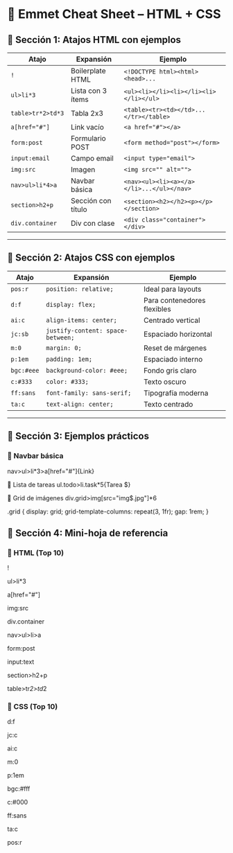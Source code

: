 # 🧠 Emmet Cheat Sheet – HTML + CSS

## 📌 Sección 1: Atajos HTML con ejemplos

| Atajo           | Expansión                        | Ejemplo                                      |
|----------------|----------------------------------|----------------------------------------------|
| `!`            | Boilerplate HTML                 | `<!DOCTYPE html><html><head>...`             |
| `ul>li*3`      | Lista con 3 ítems                | `<ul><li></li><li></li><li></li></ul>`       |
| `table>tr*2>td*3` | Tabla 2x3                     | `<table><tr><td></td>...</tr></table>`       |
| `a[href="#"]`  | Link vacío                       | `<a href="#"></a>`                           |
| `form:post`    | Formulario POST                  | `<form method="post"></form>`                |
| `input:email`  | Campo email                      | `<input type="email">`                       |
| `img:src`      | Imagen                           | `<img src="" alt="">`                        |
| `nav>ul>li*4>a`| Navbar básica                    | `<nav><ul><li><a></a></li>...</ul></nav>`    |
| `section>h2+p` | Sección con título               | `<section><h2></h2><p></p></section>`        |
| `div.container`| Div con clase                    | `<div class="container"></div>`              |

---

## 🎨 Sección 2: Atajos CSS con ejemplos

| Atajo     | Expansión                      | Ejemplo                        |
|----------|--------------------------------|--------------------------------|
| `pos:r`  | `position: relative;`          | Ideal para layouts             |
| `d:f`    | `display: flex;`               | Para contenedores flexibles    |
| `ai:c`   | `align-items: center;`         | Centrado vertical              |
| `jc:sb`  | `justify-content: space-between;` | Espaciado horizontal        |
| `m:0`    | `margin: 0;`                   | Reset de márgenes              |
| `p:1em`  | `padding: 1em;`                | Espaciado interno              |
| `bgc:#eee`| `background-color: #eee;`     | Fondo gris claro               |
| `c:#333` | `color: #333;`                 | Texto oscuro                   |
| `ff:sans`| `font-family: sans-serif;`     | Tipografía moderna             |
| `ta:c`   | `text-align: center;`          | Texto centrado                 |

---

## 🧩 Sección 3: Ejemplos prácticos

### 🔹 Navbar básica


nav>ul>li*3>a[href="#"]{Link}

🔹 Lista de tareas
ul.todo>li.task*5{Tarea $}

🔹 Grid de imágenes
div.grid>img[src="img$.jpg"]*6

.grid {
  display: grid;
  grid-template-columns: repeat(3, 1fr);
  gap: 1rem;
}

##  🧾 Sección 4: Mini-hoja de referencia
### 🔸 HTML (Top 10)
!

ul>li*3

a[href="#"]

img:src

div.container

nav>ul>li>a

form:post

input:text

section>h2+p

table>tr*2>td*2

### 🔸 CSS (Top 10)
d:f

jc:c

ai:c

m:0

p:1em

bgc:#fff

c:#000

ff:sans

ta:c

pos:r

